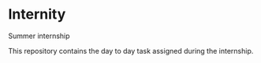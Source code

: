 # Internity
Summer internship

This repository contains the day to day task assigned during the internship.
